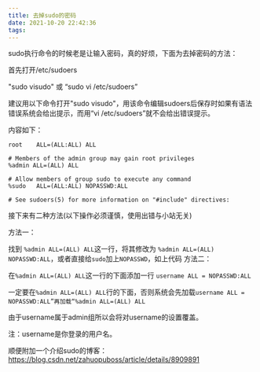 ```yaml
---
title: 去掉sudo的密码
date: 2021-10-20 22:42:36
tags:
---
```


sudo执行命令的时候老是让输入密码，真的好烦，下面为去掉密码的方法：

首先打开/etc/sudoers

"sudo visudo" 或 “sudo vi /etc/sudoers”

建议用以下命令打开"sudo visudo"，用该命令编辑sudoers后保存时如果有语法错误系统会给出提示，而用“vi /etc/sudoers”就不会给出错误提示。

内容如下：
```shell
root    ALL=(ALL:ALL) ALL

# Members of the admin group may gain root privileges
%admin ALL=(ALL) ALL

# Allow members of group sudo to execute any command
%sudo   ALL=(ALL:ALL) NOPASSWD:ALL

# See sudoers(5) for more information on "#include" directives:
```

接下来有二种方法(以下操作必须谨慎，使用出错与小站无关)

方法一：

找到 `%admin ALL=(ALL) ALL`这一行，将其修改为 `%admin ALL=(ALL) NOPASSWD:ALL`，或者直接给`sudo`加上`NOPASSWD`，如上代码
方法二：

在`%admin ALL=(ALL) ALL`这一行的下面添加一行 `username ALL = NOPASSWD:ALL`

一定要在`%admin ALL=(ALL) ALL`行的下面，否则系统会先加载`username ALL = NOPASSWD:ALL”再加载“%admin ALL=(ALL) ALL`

由于username属于admin组所以会将对username的设置覆盖。

注：username是你登录的用户名。

顺便附加一个介绍sudo的博客：https://blog.csdn.net/zahuopuboss/article/details/8909891